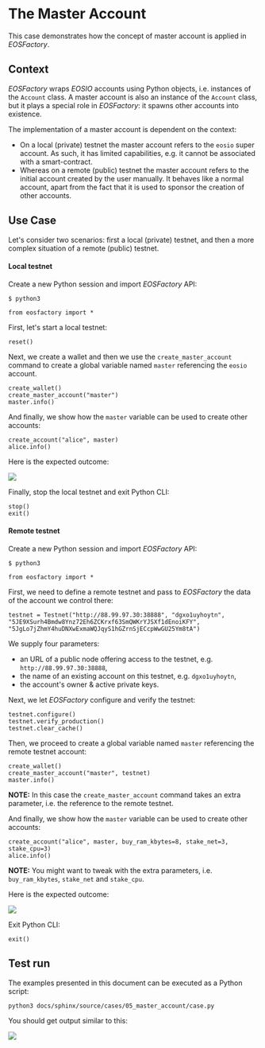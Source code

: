 # The Master Account

This case demonstrates how the concept of master account is applied in *EOSFactory*. 

## Context

*EOSFactory* wraps *EOSIO* accounts using Python objects, i.e. instances of the `Account` class. A master account is also an instance of the `Account` class, but it plays a special role in *EOSFactory*: it spawns other accounts into existence.

The implementation of a master account is dependent on the context:

* On a local (private) testnet the master account refers to the `eosio` super account. As such, it has limited capabilities, e.g. it cannot be associated with a smart-contract.
* Whereas on a remote (public) testnet the master account refers to the initial account created by the user manually. It behaves like a normal account, apart from the fact that it is used to sponsor the creation of other accounts.

## Use Case

Let's consider two scenarios: first a local (private) testnet, and then a more complex situation of a remote (public) testnet.

#### Local testnet

Create a new Python session and import *EOSFactory* API:

```
$ python3
```

```
from eosfactory import *
```

First, let's start a local testnet:

```
reset()
```

Next, we create a wallet and then we use the `create_master_account` command to create a global variable named `master` referencing the `eosio` account.

```
create_wallet()
create_master_account("master")
master.info()
```

And finally, we show how the `master` variable can be used to create other accounts:

```
create_account("alice", master)
alice.info()
```

Here is the expected outcome:

![](./img/01.png)

Finally, stop the local testnet and exit Python CLI:

```
stop()
exit()
```

#### Remote testnet

Create a new Python session and import *EOSFactory* API:

```
$ python3
```

```
from eosfactory import *
```

First, we need to define a remote testnet and pass to *EOSFactory* the data of the account we control there:

```
testnet = Testnet("http://88.99.97.30:38888", "dgxo1uyhoytn", "5JE9XSurh4Bmdw8Ynz72Eh6ZCKrxf63SmQWKrYJSXf1dEnoiKFY", "5JgLo7jZhmY4huDNXwExmaWQJqyS1hGZrnSjECcpWwGU25Ym8tA")
```

We supply four parameters:

- an URL of a public node offering access to the testnet, e.g. `http://88.99.97.30:38888`,
- the name of an existing account on this testnet, e.g. `dgxo1uyhoytn`,
- the account's owner & active private keys.

Next, we let *EOSFactory* configure and verify the testnet:

```
testnet.configure()
testnet.verify_production()
testnet.clear_cache()
```

Then, we proceed to create a global variable named `master` referencing the remote testnet account:

```
create_wallet()
create_master_account("master", testnet)
master.info()
```

**NOTE:** In this case the `create_master_account` command takes an extra parameter, i.e. the reference to the remote testnet.

And finally, we show how the `master` variable can be used to create other accounts:

```
create_account("alice", master, buy_ram_kbytes=8, stake_net=3, stake_cpu=3)
alice.info()
```

**NOTE:** You might want to tweak with the extra parameters, i.e. `buy_ram_kbytes`, `stake_net` and `stake_cpu`.

Here is the expected outcome:

![](./img/02.png)

Exit Python CLI:

```
exit()
```

## Test run

The examples presented in this document can be executed as a Python script:

```
python3 docs/sphinx/source/cases/05_master_account/case.py
```

You should get output similar to this:

![](./case.png)

